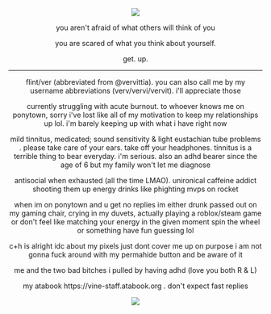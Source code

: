 <p align="center">
<img src="https://komarev.com/ghpvc/?username=netsu-ijou&color=blue"
</p>


<p align="center">
you aren't afraid of what others will think of you
</p>
<p align="center">
you are scared of what you think about yourself.
</p>
<p align="center">
get. up.
</p>

***

<p align="center">
flint/ver (abbreviated from @vervittia). you can also call me by my username abbreviations (verv/vervi/vervit). i'll appreciate those
</p>
<p align="center">
currently struggling with acute burnout. to whoever knows me on ponytown, sorry i've lost like all of my motivation to keep my relationships up lol. i'm barely keeping up with what i have right now
</p>
<p align="center">
mild tinnitus, medicated; sound sensitivity & light eustachian tube problems . please take care of your ears. take off your headphones. tinnitus is a terrible thing to bear everyday. i'm serious. also an adhd bearer since the age of 6 but my family won't let me diagnose
</p>
<p align="center">
antisocial when exhausted (all the time LMAO). unironical caffeine addict shooting them up energy drinks like phighting mvps on rocket
</p>
<p align="center">
when im on ponytown and u get no replies im either drunk passed out on my gaming chair, crying in my duvets, actually playing a roblox/steam game or don't feel like matching your energy in the given moment spin the wheel or something have fun guessing lol
</p>
<p align="center">
c+h is alright idc about my pixels just dont cover me up on purpose i am not gonna fuck around with my permahide button and be aware of it
</p>
<p align="center">
me and the two bad bitches i pulled by having adhd (love you both R & L)
</p>
<p align="center">
my atabook https://vine-staff.atabook.org . don't expect fast replies
</p>

<p align="center">
<img src="https://files.catbox.moe/4io6er.png">
</p>
